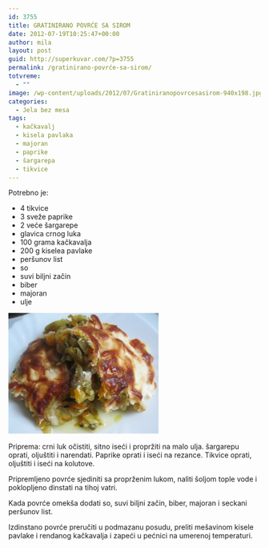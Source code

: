 ```yaml
---
id: 3755
title: GRATINIRANO POVRĆE SA SIROM
date: 2012-07-19T10:25:47+00:00
author: mila
layout: post
guid: http://superkuvar.com/?p=3755
permalink: /gratinirano-povrće-sa-sirom/
totvreme:
  - ""
image: /wp-content/uploads/2012/07/Gratiniranopovrcesasirom-940x198.jpg
categories:
  - Jela bez mesa
tags:
  - kačkavalj
  - kisela pavlaka
  - majoran
  - paprike
  - šargarepa
  - tikvice
---
```

Potrebno je:

  * 4 tikvice
  * 3 sveže paprike
  * 2 veće šargarepe
  * glavica crnog luka
  * 100 grama kačkavalja
  * 200 g kiselea pavlake
  * peršunov list
  * so
  * suvi biljni začin
  * biber
  * majoran
  * ulje

<img class="alignnone size-medium wp-image-3756" title="Gratiniranopovrcesasirom" src="/wp-content/uploads/2012/07/Gratiniranopovrcesasirom-e1342618407235-300x241.jpg" alt="" width="300" height="241" /> 

Priprema: crni luk očistiti, sitno iseći i propržiti na malo ulja. šargarepu oprati, oljuštiti i narendati. Paprike oprati i iseći na rezance. Tikvice oprati, oljuštiti i iseći na kolutove.

Pripremljeno povrće sjediniti sa proprženim lukom, naliti šoljom tople vode i poklopljeno dinstati na tihoj vatri.

Kada povrće omekša dodati so, suvi biljni začin, biber, majoran i seckani peršunov list.

Izdinstano povrće preručiti u podmazanu posudu, preliti mešavinom kisele pavlake i rendanog kačkavalja i zapeći u pećnici na umerenoj temperaturi.